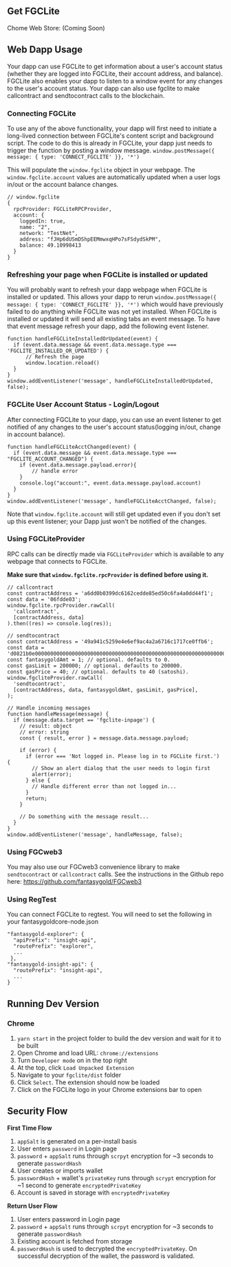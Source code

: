 

## Get FGCLite
Chome Web Store: (Coming Soon)

## Web Dapp Usage

Your dapp can use FGCLite to get information about a user's account status (whether they are logged into FGCLite, their account address, and balance). FGCLite also enables your dapp to listen to a window event for any changes to the user's account status.
Your dapp can also use fgclite to make callcontract and sendtocontract calls to the blockchain. 

### Connecting FGCLite
To use any of the above functionality, your dapp will first need to initiate a long-lived connection between FGCLite's content script and background script.
The code to do this is already in FGCLite, your dapp just needs to trigger the function by posting a window message.
`window.postMessage({ message: { type: 'CONNECT_FGCLITE' }}, '*')`

This will populate the `window.fgclite` object in your webpage. The `window.fgclite.account` values are automatically updated when a user logs in/out or the account balance changes.

```
// window.fgclite
{
  rpcProvider: FGCLiteRPCProvider,
  account: {
    loggedIn: true, 
    name: "2", 
    network: "TestNet", 
    address: "fJHp6dUSmDShpEEMmwxqHPo7sFSdydSkPM", 
    balance: 49.10998413 
  }
}
```

### Refreshing your page when FGCLite is installed or updated
You will probably want to refresh your dapp webpage when FGCLite is installed or updated. This allows your dapp to rerun
`window.postMessage({ message: { type: 'CONNECT_FGCLITE' }}, '*')`
which would have previously failed to do anything while FGCLite was not yet installed. 
When FGCLite is installed or updated it will send all existing tabs an event message. To have that event message refresh your dapp, add the following event listener.

```
function handleFGCLiteInstalledOrUpdated(event) {
  if (event.data.message && event.data.message.type === 'FGCLITE_INSTALLED_OR_UPDATED') {
      // Refresh the page
      window.location.reload()
  }
}  
window.addEventListener('message', handleFGCLiteInstalledOrUpdated, false);
```

### FGCLite User Account Status - Login/Logout
After connecting FGCLite to your dapp, you can use an event listener to get notified of any changes to the user's account status(logging in/out, change in account balance).

```
function handleFGCLiteAcctChanged(event) {
  if (event.data.message && event.data.message.type === "FGCLITE_ACCOUNT_CHANGED") {
  	if (event.data.message.payload.error){
  		// handle error
  	}
    console.log("account:", event.data.message.payload.account)
  }
}
window.addEventListener('message', handleFGCLiteAcctChanged, false);
```

Note that `window.fgclite.account` will still get updated even if you don't set up this event listener; your Dapp just won't be notified of the changes.

### Using FGCLiteProvider

RPC calls can be directly made via `FGCLiteProvider` which is available to any webpage that connects to FGCLite.

**Make sure that `window.fgclite.rpcProvider` is defined before using it.**

```
// callcontract
const contractAddress = 'a6dd0b0399dc6162cedde85ed50c6fa4a0dd44f1';
const data = '06fdde03';
window.fgclite.rpcProvider.rawCall(
  'callcontract',
  [contractAddress, data]
).then((res) => console.log(res));

// sendtocontract
const contractAddress = '49a941c5259e4e6ef9ac4a2a6716c1717ce0ffb6';
const data = 'd0821b0e0000000000000000000000000000000000000000000000000000000000000001';
const fantasygoldAmt = 1; // optional. defaults to 0.
const gasLimit = 200000; // optional. defaults to 200000.
const gasPrice = 40; // optional. defaults to 40 (satoshi).
window.fgcliteProvider.rawCall(
  'sendtocontract',
  [contractAddress, data, fantasygoldAmt, gasLimit, gasPrice],
);

// Handle incoming messages
function handleMessage(message) {
  if (message.data.target == 'fgclite-inpage') {
    // result: object
    // error: string
    const { result, error } = message.data.message.payload;
    
    if (error) {
      if (error === 'Not logged in. Please log in to FGCLite first.') {
        // Show an alert dialog that the user needs to login first
        alert(error);
      } else {
        // Handle different error than not logged in...
      }
      return;
    }

    // Do something with the message result...
  }
}
window.addEventListener('message', handleMessage, false);
```

### Using FGCweb3
You may also use our FGCweb3 convenience library to make `sendtocontract` or `callcontract` calls. See the instructions in the Github repo here: https://github.com/fantasygold/FGCweb3

### Using RegTest
You can connect FGCLite to regtest. You will need to set the following in your fantasygoldcore-node.json

```
"fantasygold-explorer": {
  "apiPrefix": "insight-api",
  "routePrefix": "explorer",
  ...
 },
"fantasygold-insight-api": {
  "routePrefix": "insight-api",
  ...
}  
```

## Running Dev Version
### Chrome
1. `yarn start` in the project folder to build the dev version and wait for it to be built
2. Open Chrome and load URL: `chrome://extensions`
3. Turn `Developer mode` on in the top right
4. At the top, click `Load Unpacked Extension`
5. Navigate to your `fgclite/dist` folder
6. Click `Select`. The extension should now be loaded
7. Click on the FGCLite logo in your Chrome extensions bar to open

## Security Flow
**First Time Flow**
1. `appSalt` is generated on a per-install basis
2. User enters `password` in Login page
3. `password` + `appSalt` runs through `scrpyt` encryption for ~3 seconds to generate `passwordHash`
4. User creates or imports wallet
5. `passwordHash` + wallet's `privateKey` runs through `scrypt` encryption for ~1 second to generate `encryptedPrivateKey`
6. Account is saved in storage with `encryptedPrivateKey`

**Return User Flow**
1. User enters password in Login page
2. `password` + `appSalt` runs through `scrpyt` encryption for ~3 seconds to generate `passwordHash`
3. Existing account is fetched from storage
4. `passwordHash` is used to decrypted the `encryptedPrivateKey`. On successful decryption of the wallet, the password is validated.
